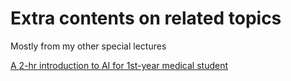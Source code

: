 # Extra contents on related topics
Mostly from my other special lectures

[A 2-hr introduction to AI for 1st-year medical student](https://youtu.be/2tpJLmVsyWo)

